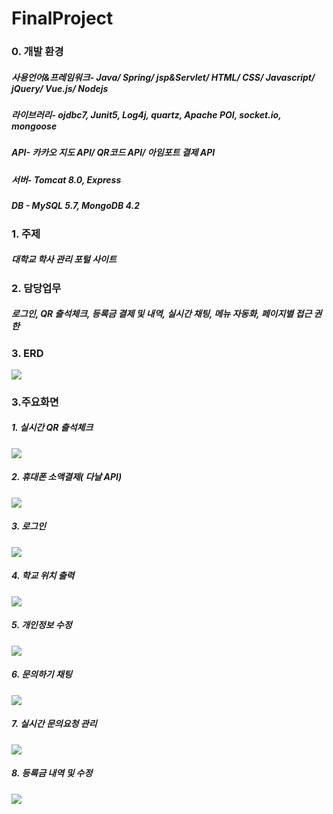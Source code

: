 # FinalProject
### 0. 개발 환경
##### 사용언어&프레임워크- Java/ Spring/ jsp&Servlet/ HTML/ CSS/ Javascript/ jQuery/ Vue.js/ Nodejs
##### 라이브러리- ojdbc7, Junit5, Log4j, quartz, Apache POI, socket.io, mongoose
##### API- 카카오 지도 API/ QR코드 API/ 아임포트 결제 API
##### 서버- Tomcat 8.0, Express
##### DB - MySQL 5.7, MongoDB 4.2

### 1. 주제 
##### 대학교 학사 관리 포털 사이트 
### 2. 담당업무
##### 로그인, QR 출석체크, 등록금 결제 및 내역, 실시간 채팅, 메뉴 자동화, 페이지별 접근 권한  
### 3. ERD
![](https://user-images.githubusercontent.com/57142305/75870358-36519e00-5e4e-11ea-9126-d0ea6df3c430.png)
### 3.주요화면 
##### 1. 실시간 QR 출석체크
![](https://user-images.githubusercontent.com/57142305/75870494-61d48880-5e4e-11ea-9da7-835b3eecc45f.png)
##### 2. 휴대폰 소액결제( 다날 API)
![](https://user-images.githubusercontent.com/57142305/75870505-6305b580-5e4e-11ea-9f21-145d163a1b5a.png)
##### 3. 로그인
![](https://user-images.githubusercontent.com/57142305/75870523-6600a600-5e4e-11ea-9648-c433f89827d6.png)
##### 4. 학교 위치 출력  
![](https://user-images.githubusercontent.com/57142305/75870485-5f722e80-5e4e-11ea-8385-7d31b6f3e5b8.png)
##### 5. 개인정보 수정 
![](https://user-images.githubusercontent.com/57142305/75870496-626d1f00-5e4e-11ea-9556-b85c2ac71a93.png)
##### 6. 문의하기 채팅
![](https://user-images.githubusercontent.com/57142305/75870500-626d1f00-5e4e-11ea-83b3-45ffe3c0bc6d.png)
##### 7. 실시간 문의요청 관리 
![](https://user-images.githubusercontent.com/57142305/75870527-6600a600-5e4e-11ea-9918-5aab14d857b4.png)
##### 8. 등록금 내역 및 수정 
![](https://user-images.githubusercontent.com/57142305/75870506-639e4c00-5e4e-11ea-80aa-f04021491790.png)

